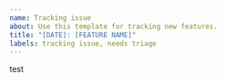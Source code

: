 ```yaml
---
name: Tracking issue
about: Use this template for tracking new features.
title: "[DATE]: [FEATURE NAME]"
labels: tracking issue, needs triage
---
```


test
